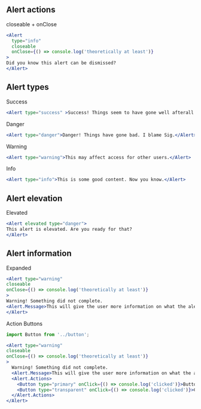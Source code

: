 ## Alert actions

closeable + onClose

```jsx
<Alert
  type="info"
  closeable
  onClose={() => console.log('theoretically at least')}
>
Did you know this alert can be dismissed?
</Alert>
```

## Alert types

Success

```jsx
<Alert type="success" >Success! Things seem to have gone well afterall.</Alert>
```

Danger

```jsx
<Alert type="danger">Danger! Things have gone bad. I blame Sig.</Alert>
```

Warning

```jsx
<Alert type="warning">This may affect access for other users.</Alert>
```

Info

```jsx
<Alert type="info">This is some good content. Now you know.</Alert>
```

## Alert elevation

Elevated

```jsx
<Alert elevated type="danger">
This alert is elevated. Are you ready for that?
</Alert>
```

## Alert information

Expanded

```jsx
<Alert type="warning" 
closeable 
onClose={() => console.log('theoretically at least')}
>
Warning! Something did not complete.
<Alert.Message>This will give the user more information on what the alert is about.</Alert.Message>
</Alert>
```

Action Buttons

``` jsx
import Button from '../button';

<Alert type="warning"
closeable
onClose={() => console.log('theoretically at least')}
>
  Warning! Something did not complete.
  <Alert.Message>This will give the user more information on what the alert is about.</Alert.Message>
  <Alert.Actions>
    <Button type="primary" onClick={() => console.log('clicked')}>Button</Button>
    <Button type="transparent" onClick={() => console.log('clicked')}>Cancel</Button>
  </Alert.Actions>
</Alert>

```
